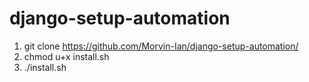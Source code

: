 # django-setup-automation
1. git clone https://github.com/Morvin-Ian/django-setup-automation/
2. chmod u+x install.sh
3. ./install.sh
